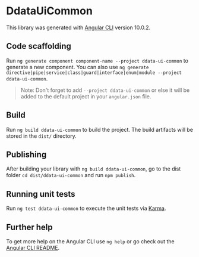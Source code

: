 # DdataUiCommon

This library was generated with [Angular CLI](https://github.com/angular/angular-cli) version 10.0.2.

## Code scaffolding

Run `ng generate component component-name --project ddata-ui-common` to generate a new component. You can also use `ng generate directive|pipe|service|class|guard|interface|enum|module --project ddata-ui-common`.
> Note: Don't forget to add `--project ddata-ui-common` or else it will be added to the default project in your `angular.json` file. 

## Build

Run `ng build ddata-ui-common` to build the project. The build artifacts will be stored in the `dist/` directory.

## Publishing

After building your library with `ng build ddata-ui-common`, go to the dist folder `cd dist/ddata-ui-common` and run `npm publish`.

## Running unit tests

Run `ng test ddata-ui-common` to execute the unit tests via [Karma](https://karma-runner.github.io).

## Further help

To get more help on the Angular CLI use `ng help` or go check out the [Angular CLI README](https://github.com/angular/angular-cli/blob/master/README.md).
